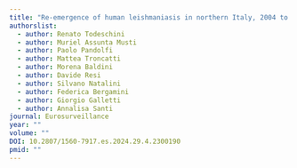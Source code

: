```yaml
---
title: "Re-emergence of human leishmaniasis in northern Italy, 2004 to 2022: a retrospective analysis"
authorslist:
  - author: Renato Todeschini
  - author: Muriel Assunta Musti
  - author: Paolo Pandolfi
  - author: Mattea Troncatti
  - author: Morena Baldini
  - author: Davide Resi
  - author: Silvano Natalini
  - author: Federica Bergamini
  - author: Giorgio Galletti
  - author: Annalisa Santi
journal: Eurosurveillance
year: ""
volume: ""
DOI: 10.2807/1560-7917.es.2024.29.4.2300190
pmid: ""
---
```

